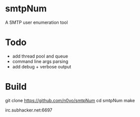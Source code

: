 # smtpNum
A SMTP user enumeration tool

# Todo 
- add thread pool and queue
- command line args parsing
- add debug + verbose output

# Build

git clone https://github.com/n0vo/smtpNum
cd smtpNum
make

irc.subhacker.net:6697
